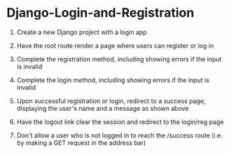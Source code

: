 # Django-Login-and-Registration

1) Create a new Django project with a login app
 
2) Have the root route render a page where users can register or log in

3) Complete the registration method, including showing errors if the input is invalid

4) Complete the login method, including showing errors if the input is invalid

5) Upon successful registration or login, redirect to a success page, displaying the user's name and a message as shown above

6) Have the logout link clear the session and redirect to the login/reg page

7) Don't allow a user who is not logged in to reach the /success route (i.e. by making a GET request in the address bar)
